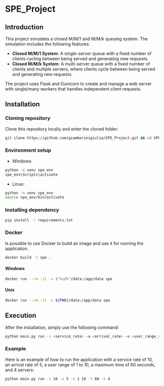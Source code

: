 # SPE_Project

## Introduction

This project simulates a closed M/M/1 and M/M/k queuing system. The simulation includes the following features:
- **Closed M/M/1 System**: A single-server queue with a fixed number of clients cycling between being served and generating new requests.
- **Closed M/M/k System**: A multi-server queue with a fixed number of clients and multiple servers, where clients cycle between being served and generating new requests.

The project uses Flask and Gunicorn to create and manage a web server with single/many workers that handles independent client requests.


## Installation

### Cloning repository

Clone this repository locally and enter the cloned folder:

```bash
git clone https://github.com/giamberinigiulia/SPE_Project.git && cd SPE_Project
```


### Environment setup

- Windows:

```bash
python -m venv spe_env
spe_env\Scripts\activate 
```
- Linux:

```bash
python -m venv spe_env
source spe_env/bin/activate
```

### Installing dependency

```bash
pip install -r requirements.txt
```

### Docker

Is possible to use Docker to build an image and use it for running the application.

```bash
docker build -t spe .
```

#### Windows

```bash
docker run --rm -it -v $"%cd%"/data:/app/data spe
```

#### Unix

```bash
docker run --rm -it -v ${PWD}/data:/app/data spe
```

## Execution

After the installation, simply use the following command:

```bash
python main.py run -s <service_rate> -a <arrival_rate> -u <user_range_start> <user_range_end> -t <max_time> -k <number_of_servers>
```


### Example

Here is an example of how to run the application with a service rate of 10, an arrival rate of 5, a user range of 1 to 10, a maximum time of 60 seconds, and 4 servers:

```bash
python main.py run -s 10 -a 5 -u 1 10 -t 60 -k 4
```
